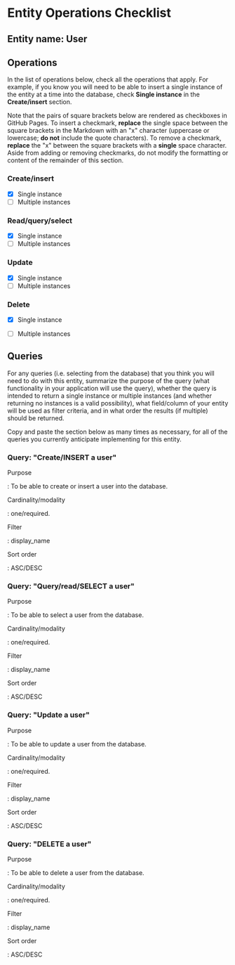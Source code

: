# Entity Operations Checklist

## Entity name: User

## Operations

In the list of operations below, check all the operations that apply. For example, if you know you will need to be able to insert a single instance of the entity at a time into the database, check **Single instance** in the **Create/insert** section.

Note that the pairs of square brackets below are rendered as checkboxes in GitHub Pages. To insert a checkmark, **replace** the single space between the square brackets in the Markdown with an "x" character (uppercase or lowercase; **do not** include the quote characters). To remove a checkmark, **replace** the "x" between the square brackets with a **single** space character. Aside from adding or removing checkmarks, do not modify the formatting or content of the remainder of this section.

### Create/insert
    
* [x] Single instance 
* [ ] Multiple instances 
    
### Read/query/select

* [x] Single instance 
* [ ] Multiple instances 

### Update

* [x] Single instance 
* [ ] Multiple instances 

### Delete

* [x] Single instance 
* [ ] Multiple instances 


## Queries

For any queries (i.e. selecting from the database) that you think you will need to do with this entity, summarize the purpose of the query (what functionality in your application will use the query), whether the query is intended to return a single instance or multiple instances (and whether returning no instances is a valid possibility), what field/column of your entity will be used as filter criteria, and in what order the results (if multiple) should be returned.

Copy and paste the section below as many times as necessary, for all of the queries you currently anticipate implementing for this entity.

### Query: "Create/INSERT a user"

Purpose

: To be able to create or insert a user into the database.

Cardinality/modality

: one/required.

Filter

: display_name

Sort order

: ASC/DESC

### Query: "Query/read/SELECT a user"

Purpose

: To be able to select a user from the database.

Cardinality/modality

: one/required.

Filter

: display_name

Sort order

: ASC/DESC

### Query: "Update a user"

Purpose

: To be able to update a user from the database.

Cardinality/modality

: one/required.

Filter

: display_name

Sort order

: ASC/DESC

### Query: "DELETE a user"

Purpose

: To be able to delete a user from the database.

Cardinality/modality

: one/required.

Filter

: display_name

Sort order

: ASC/DESC

